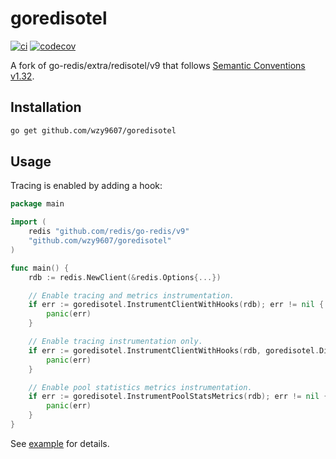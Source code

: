 # goredisotel

[![ci](https://github.com/wzy9607/goredisotel/actions/workflows/pull-request.yml/badge.svg)](https://github.com/wzy9607/goredisotel/actions/workflows/pull-request.yml)
[![codecov](https://codecov.io/gh/wzy9607/goredisotel/graph/badge.svg?token=VVMWEWOQFO)](https://codecov.io/gh/wzy9607/goredisotel)

A fork of go-redis/extra/redisotel/v9 that follows
[Semantic Conventions v1.32](https://github.com/open-telemetry/semantic-conventions/blob/v1.32.0/docs/database/README.md).

## Installation

```bash
go get github.com/wzy9607/goredisotel
```

## Usage

Tracing is enabled by adding a hook:

```go
package main

import (
	redis "github.com/redis/go-redis/v9"
	"github.com/wzy9607/goredisotel"
)

func main() {
	rdb := redis.NewClient(&redis.Options{...})

	// Enable tracing and metrics instrumentation.
	if err := goredisotel.InstrumentClientWithHooks(rdb); err != nil {
		panic(err)
	}

	// Enable tracing instrumentation only.
	if err := goredisotel.InstrumentClientWithHooks(rdb, goredisotel.DisableMetrics()); err != nil {
		panic(err)
	}

	// Enable pool statistics metrics instrumentation.
	if err := goredisotel.InstrumentPoolStatsMetrics(rdb); err != nil {
		panic(err)
	}
}

```

See [example](./example)
for details.

